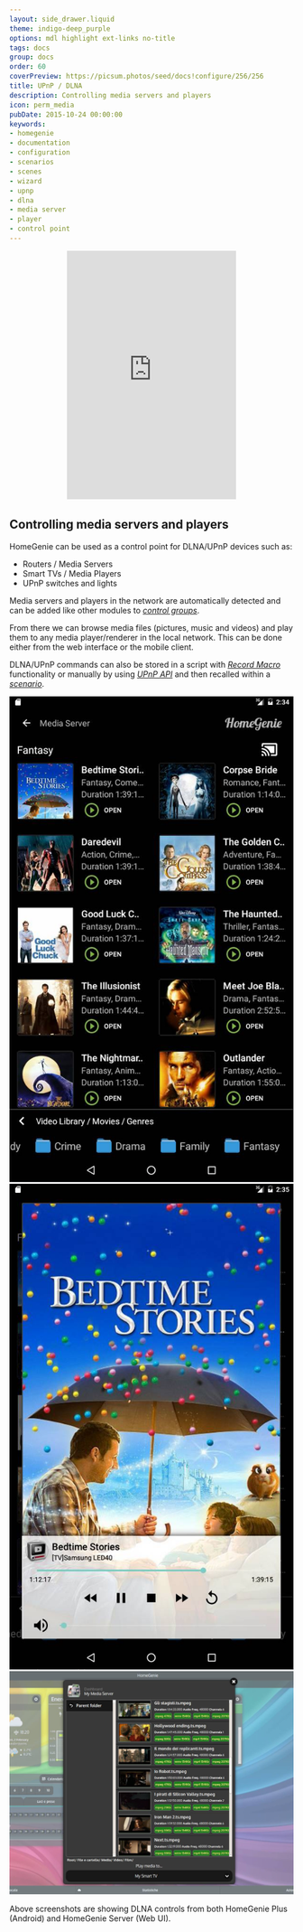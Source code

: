 ```yaml
---
layout: side_drawer.liquid
theme: indigo-deep_purple
options: mdl highlight ext-links no-title
tags: docs
group: docs
order: 60
coverPreview: https://picsum.photos/seed/docs!configure/256/256
title: UPnP / DLNA
description: Controlling media servers and players
icon: perm_media
pubDate: 2015-10-24 00:00:00
keywords:
- homegenie
- documentation
- configuration
- scenarios
- scenes
- wizard
- upnp
- dlna
- media server
- player
- control point
---
```


<div class="content-margin" align="center">
    <iframe self="size-medium" height="440" src="https://www.youtube.com/embed/ygilmTwLSJ0?rel=0" frameborder="0" allowfullscreen></iframe>
</div>

## Controlling media servers and players

HomeGenie can be used as a control point for DLNA/UPnP devices such as:

- Routers / Media Servers
- Smart TVs / Media Players
- UPnP switches and lights

Media servers and players in the network are automatically detected
and can be added like other modules to *[control groups](#/docs/configure)*.

From there we can browse media files (pictures, music and videos) and play
them to any media player/renderer in the local network.
This can be done either from the web interface or the mobile client.

DLNA/UPnP commands can also be stored in a script with *[Record Macro](#/docs/scenarios)*
functionality or manually by using *[UPnP API](api/mig/mig_api_upnp.html)*
and then recalled within a *[scenario](#/docs/scenarios)*.

<div class="media-container" ctrl z-load="@lib/controllers/view-pager"
    :auto-slide="true" :paging="true">
    <img self="size-small" title="Android Phone Client - Media Server Widget" src="images/hg_phone_media_server.jpg" alt="" loading="lazy">
    <img self="size-small" title="Android Phone Client - Media Player Widget" src="images/hg_phone_media_player.jpg" alt="" loading="lazy">
    <img self="size-medium" title="Web UI - Media Server Widget" src="images/media_server_widget_00.jpg" alt="" loading="lazy">
</div>

Above screenshots are showing DLNA controls from both HomeGenie Plus (Android) and HomeGenie Server (Web UI).
